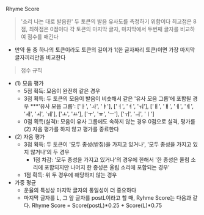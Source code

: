 Rhyme Score
> '소리 나는 대로 발음한' 두 토큰의 발음 유사도를 측정하기 위함이다
> 최고점은 8점, 최하점은 0점이다
> 각 토큰의 마지막 글자, 마지막에서 두번째 글자를 비교하여 점수를 매긴다
  - 만약 둘 중 하나의 토큰이라도 토큰의 길이가 1(한 글자짜리 토큰)이면 가장 마지막 글자끼리만을 비교한다
> 점수 규칙
  - (1) 모음 평가
    - 5점 획득: 모음이 완전히 같은 경우
    - 3점 획득: 두 토큰의 모음이 발음이 비슷해서 같은 '유사 모음 그룹'에 포함될 경우
      ***'유사 모음 그룹': ['ㅏ', 'ㅘ', 'ㅑ'], ['ㅓ', 'ㅕ', 'ㅝ'], ['ㅐ', 'ㅒ', 'ㅔ', 'ㅖ', 'ㅙ', 'ㅚ', 'ㅞ'], ['ㅗ', 'ㅛ'], ['ㅜ', 'ㅠ', 'ㅡ'], ['ㅟ', 'ㅢ', 'ㅣ']
    - 0점 획득(실격): 모음이 유사 그룹에도 속하지 않는 경우 0점으로 실격, 평가를 (2) 자음 평가를 하지 않고 평가를 종료한다
  - (2) 자음 평가
    - 3점 획득: 두 토큰이 '모두 종성(받침)을 가지고 있거나', '모두 종성을 가지고 있지 않거나'의 두 경우
      - 1점 차감: '모두 종성을 가지고 있거나'의 경우에 한해서 '한 종성은 울림 소리에 포함되지만 나머지 한 종성은 울림 소리에 포함되는 경우'
    - 1점 획득: 위 두 경우에 해당하지 않는 경우
  - 가중 평균
    - 운율의 특성상 마지막 글자의 통일성이 더 중요하다
    - 마지막 글자를 L, 그 앞 글자를 postL이라고 할 때, Ryhme Score는 다음과 같다.
        Rhyme Score = Score(postL)*0.25 + Score(L)*0.75

